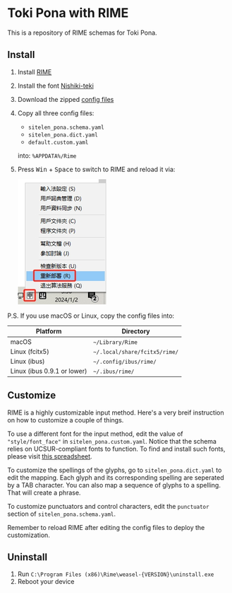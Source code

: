 # Toki Pona with RIME

This is a repository of RIME schemas for Toki Pona.

## Install

1. Install [RIME](https://rime.im/)
2. Install the font [Nishiki-teki](https://umihotaru.work/nishiki-teki.zip)
3. Download the zipped [config files](https://github.com/dec32/rime-toki-pona/archive/refs/heads/master.zip)
4. Copy all three config files:

    - `sitelen_pona.schema.yaml`
    - `sitelen_pona.dict.yaml`
    - `default.custom.yaml`

   into: `%APPDATA%/Rime`

5. Press <kbd>Win</kbd> + <kbd>Space</kbd> to switch to RIME and reload it via:

    ![](./doc/reload.jpg)

P.S. If you use macOS or Linux, copy the config files into:

|Platform                     |Directory                    |
|-----------------------------|-----------------------------|
|macOS                        |`~/Library/Rime`             |
|Linux (fcitx5)               |`~/.local/share/fcitx5/rime/`|
|Linux (ibus)                 |`~/.config/ibus/rime/`       |
|Linux (ibus 0.9.1 or lower)  |`~/.ibus/rime/`              |


## Customize

RIME is a highly customizable input method. Here's a very breif instruction on how to customize a couple of things.

To use a different font for the input method, edit the value of `"style/font_face"` in `sitelen_pona.custom.yaml`. Notice that the schema relies on UCSUR-compliant fonts to function. To find and install such fonts, please visit [this spreadsheet](https://docs.google.com/spreadsheets/d/1xwgTAxwgn4ZAc4DBnHte0cqta1aaxe112Wh1rv9w5Yk/htmlview?gid=1195574771).

To customize the spellings of the glyphs, go to `sitelen_pona.dict.yaml` to edit the mapping. Each glyph and its corresponding spelling are seperated by a TAB character. You can also map a sequence of glyphs to a spelling. That will create a phrase.

To customize punctuators and control characters, edit the `punctuator` section of `sitelen_pona.schema.yaml`.

Remember to reload RIME after editing the config files to deploy the customization.

## Uninstall

1. Run `C:\Program Files (x86)\Rime\weasel-{VERSION}\uninstall.exe`
2. Reboot your device

